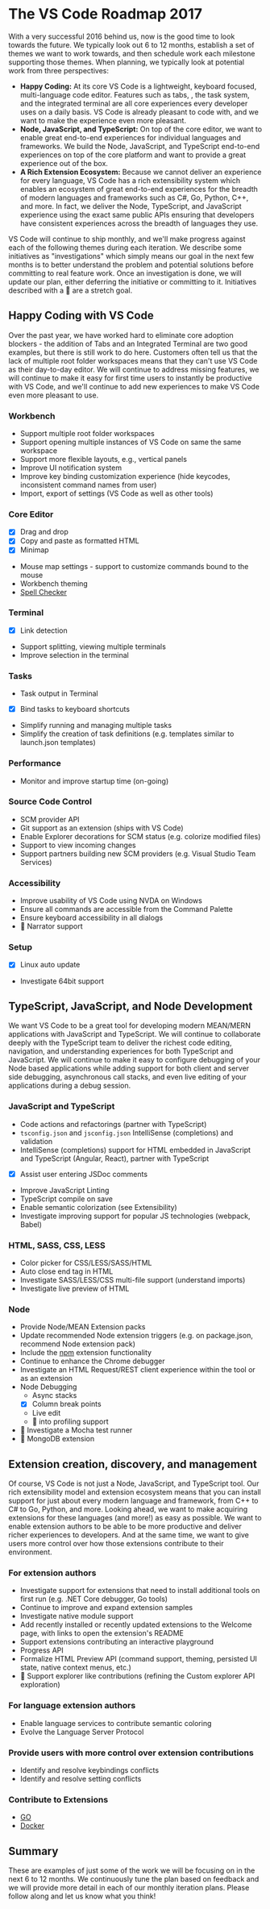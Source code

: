 # The VS Code Roadmap 2017
With a very successful 2016 behind us, now is the good time to look towards the future. We typically look out 6 to 12 months, establish a set of themes we want to work towards, and then schedule work each milestone supporting those themes. When planning, we typically look at potential work from three perspectives:

* **Happy Coding:** At its core VS Code is a lightweight, keyboard focused, multi-language code editor. Features such as tabs, , the task system, and the integrated terminal are all core experiences every developer uses on a daily basis. VS Code is already pleasant to code with, and we want to make the experience even more pleasant.
* **Node, JavaScript, and TypeScript:** On top of the core editor, we want to enable great end-to-end experiences for individual languages and frameworks. We build the Node, JavaScript, and TypeScript end-to-end experiences on top of the core platform and want to provide a great experience out of the box.
* **A Rich Extension Ecosystem:** Because we cannot deliver an experience for every language, VS Code has a rich extensibility system which enables an ecosystem of great end-to-end experiences for the breadth of modern languages and frameworks such as C#, Go, Python, C++, and more. In fact, we deliver the Node, TypeScript, and JavaScript experience using the exact same public APIs ensuring that developers have consistent experiences across the breadth of languages they use. 

VS Code will continue to ship monthly, and we'll make progress against each of the following themes during each iteration. We describe some initiatives as "investigations" which simply means our goal in the next few months is to better understand the problem and potential solutions before committing to real feature work. Once an investigation is done, we will update our plan, either deferring the initiative or committing to it. Initiatives described with a :muscle: are a stretch goal. 

## Happy Coding with VS Code
Over the past year, we have worked hard to eliminate core adoption blockers - the addition of Tabs and an Integrated Terminal are two good examples, but there is still work to do here. 
Customers often tell us that the lack of multiple root folder workspaces means that they can't use VS Code as their day-to-day editor. We will continue to address missing features, we will continue to make it easy for first time users to instantly be productive with VS Code, and we'll continue to add new experiences to make VS Code even more pleasant to use.  

### Workbench
* Support multiple root folder workspaces
* Support opening multiple instances of VS Code on same the same workspace
* Support more flexible layouts, e.g., vertical panels
* Improve UI notification system
* Improve key binding customization experience (hide keycodes, inconsistent command names from user)
* Import, export of settings (VS Code as well as other tools) 

### Core Editor
* [x] Drag and drop
* [x] Copy and paste as formatted HTML
* [x] Minimap
* Mouse map settings - support to customize commands bound to the mouse
* Workbench theming
* [Spell Checker](https://github.com/Microsoft/vscode/issues/20266)

### Terminal
* [x] Link detection
* Support splitting, viewing multiple terminals
* Improve selection in the terminal


### Tasks
* Task output in Terminal
* [x] Bind tasks to keyboard shortcuts
* Simplify running and managing multiple tasks
* Simplify the creation of task definitions (e.g. templates similar to launch.json templates)

### Performance
* Monitor and improve startup time (on-going)

### Source Code Control
* SCM provider API
* Git support as an extension (ships with VS Code)
* Enable Explorer decorations for SCM status (e.g. colorize modified files) 
* Support to view incoming changes
* Support partners building new SCM providers (e.g. Visual Studio Team Services)


### Accessibility
* Improve usability of VS Code using NVDA on Windows
* Ensure all commands are accessible from the Command Palette
* Ensure keyboard accessibility in all dialogs
* :muscle: Narrator support

### Setup
* [x] Linux auto update
* Investigate 64bit support

## TypeScript, JavaScript, and Node Development
We want VS Code to be a great tool for developing modern MEAN/MERN applications with JavaScript and TypeScript. We will continue to collaborate deeply with the TypeScript team to deliver the richest code editing, navigation, and understanding experiences for both TypeScript and JavaScript. We will continue to make it easy to configure debugging of your Node based applications while adding support for both client and server side debugging, asynchronous call stacks, and even live editing of your applications during a debug session. 
  
### JavaScript and TypeScript 
* Code actions and refactorings (partner with TypeScript) 
* `tsconfig.json` and `jsconfig.json` IntelliSense (completions) and validation
* IntelliSense (completions) support for HTML embedded in JavaScript and TypeScript (Angular, React), partner with TypeScript
* [x] Assist user entering JSDoc comments
* Improve JavaScript Linting 
* TypeScript compile on save
* Enable semantic colorization (see Extensibility)
* Investigate improving support for popular JS technologies (webpack, Babel)

### HTML, SASS, CSS, LESS
* Color picker for CSS/LESS/SASS/HTML
* Auto close end tag in HTML
* Investigate SASS/LESS/CSS multi-file support (understand imports)
* Investigate live preview of HTML

### Node
* Provide Node/MEAN Extension packs
* Update recommended Node extension triggers (e.g. on package.json, recommend Node extension pack)
* Include the [npm](https://marketplace.visualstudio.com/items?itemName=eg2.vscode-npm-script) extension functionality
* Continue to enhance the Chrome debugger
* Investigate an HTML Request/REST client experience within the tool or as an extension 
* Node Debugging
  * Async stacks
  * [x] Column break points
  * Live edit
  * :muscle: into profiling support 
* :muscle: Investigate a Mocha test runner
* :muscle: MongoDB extension
 
## Extension creation, discovery, and management
Of course, VS Code is not just a Node, JavaScript, and TypeScript tool. Our rich extensibility model and extension ecosystem means that you can install support for just about every modern language and framework, from C++ to C# to Go, Python, and more. Looking ahead, we want to make acquiring extensions for these languages (and more!) as easy as possible. We want to enable extension authors to be able to be more productive and deliver richer experiences to developers. And at the same time, we want to give users more control over how those extensions contribute to their environment. 

### For extension authors
* Investigate support for extensions that need to install additional tools on first run (e.g. .NET Core debugger, Go tools)
* Continue to improve and expand extension samples
* Investigate native module support
* Add recently installed or recently updated extensions to the Welcome page, with links to open the extension's README
* Support extensions contributing an interactive playground
* Progress API
* Formalize HTML Preview API (command support, theming, persisted UI state, native context menus, etc.)
* :muscle: Support explorer like contributions (refining the Custom explorer API exploration)

### For language extension authors
* Enable language services to contribute semantic coloring
* Evolve the Language Server Protocol

### Provide users with more control over extension contributions
* Identify and resolve keybindings conflicts
* Identify and resolve setting conflicts

### Contribute to Extensions
* [GO](https://github.com/microsoft/vscode-go)
* [Docker](https://github.com/microsoft/vscode-docker)

## Summary
These are examples of just some of the work we will be focusing on in the next 6 to 12 months. We continuously tune the plan based on feedback and we will provide more detail in each of our monthly iteration plans. Please follow along and let us know what you think!

